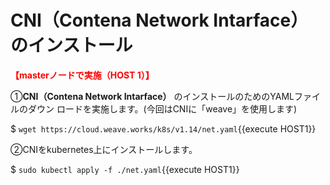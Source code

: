 # CNI（Contena Network Intarface）のインストール
**<span style="color: red; ">【masterノードで実施（HOST 1）】</span>**  

①**CNI（Contena Network Intarface）** のインストールのためのYAMLファイルのダウン
ロードを実施します。(今回はCNIに「weave」を使用します)  

$ `wget https://cloud.weave.works/k8s/v1.14/net.yaml`{{execute HOST1}}  

②CNIをkubernetes上にインストールします。  

$ `sudo kubectl apply -f ./net.yaml`{{execute HOST1}}